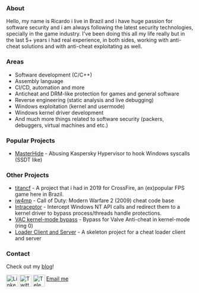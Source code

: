 
<h3>About</h3>

Hello, my name is Ricardo i live in Brazil and i have huge passion for software security and i am always following the latest security technologies, specially in the game industry.
I've been doing this all my life really but in the last 5+ years i had real experience, in both sides, working with anti-cheat solutions and with anti-cheat exploitating as well. 

<h3>Areas</h3>

 - Software development (C/C++)
 - Assembly language
 - CI/CD, automation and more
 - Anticheat and DRM-like protection for games and general software
 - Reverse engineering (static analysis and live debugging)
 - Windows exploitation (kernel and usermode)
 - Windows kernel driver development
 - And much more things related to software security (packers, debuggers, virtual machines and etc.)

<h3>Popular Projects</h3>

 - [MasterHide](https://github.com/crvvdev/MasterHide) - Abusing Kaspersky Hypervisor to hook Windows syscalls (SSDT like)

<h3>Other Projects</h3>

 - [titancf](https://github.com/crvvdev/titancf) - A project that i had in 2019 for CrossFire, an (ex)popular FPS game here in Brazil.
 - [iw4mp](https://github.com/crvvdev/iw4mp) - Call of Duty: Modern Warfare 2 (2009) cheat code base
 - [Intraceptor](https://github.com/crvvdev/intraceptor) - Intercept Windows NT API calls and redirect them to a kernel driver to bypass process/threads handle protections.
 - [VAC kernel-mode bypass](https://github.com/crvvdev/vac-bypass-kernel) - Bypass for Valve Anti-cheat in kernel-mode (ring 0)
 - [Loader Client and Server](https://github.com/crvvdev/loader-clientserver/tree/main) - A skeleton project for a cheat loader client and server

<h3>Contact</h3>

Check out my [blog](https://crvv.dev/)!

[<img align="middle" alt="LinkedIn" width="32px" src="https://cdn.jsdelivr.net/npm/simple-icons@v3/icons/linkedin.svg" />][linkedin] [<img align="middle" alt="Twitter" width="32px" src="https://cdn.simpleicons.org/x?viewbox=auto" />][twitter] [<img align="middle" alt="Telegram" width="32px" src="https://cdn.simpleicons.org/telegram?viewbox=auto" />][telegram] [Email me](mailto:crvvdev@gmail.com)

[linkedin]: https://www.linkedin.com/in/ricardo-carvalho-4677b1194/
[twitter]: https://x.com/crvvdev
[telegram]: https://t.me/crvvdev
